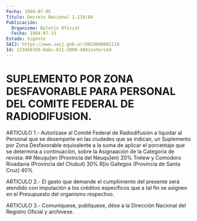 ```yaml
---
Fecha: 1984-07-05
Título: Decreto Nacional 2.110/84
Publicación:
  Organismo: Boletín Oficial
  Fecha: 1984-07-13
Estado: Vigente
SAIJ: https://www.saij.gob.ar/DN19840002110
Id: 123456789-0abc-011-2000-4891soterced
---
```

# SUPLEMENTO POR ZONA DESFAVORABLE PARA PERSONAL DEL COMITE FEDERAL DE RADIODIFUSION.

<a id="1"></a>
ARTICULO  1.-  Autorízase  al  Comité  Federal  de  Radiodifusión a liquidar  al  Personal  que  se  desempeñe en las ciudades  que  se indican, un Suplemento por Zona Desfavorable  equivalente a la suma de aplicar el porcentaje que se determina a continuación,  sobre la Asignaación de la Categoría de revista: ## Neuqu[en (Provincia del Neuqu[en)            20% Trelew y Comodoro Rivadavia (Provincia del Chubut)                        30% R[io Gallegos (Provincia de Santa Cruz)       40%

<a id="2"></a>
ARTICULO  2.-  El  gasto  que  demande el cumplimiento del presente será atendido con imputación a los  créditos  específicos que a tal fin  se  asignen  en  el  Presupuesto  del  organismo   respectivo.

<a id="3"></a>
ARTICULO  3.- Comuníquese, publíquese, dése a la Dirección Nacional del Registro Oficial y archívese.